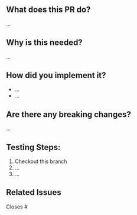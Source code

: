 ## What does this PR do?
...

## Why is this needed?
...

## How did you implement it?
- ...
- ...

## Are there any breaking changes?
...

## Testing Steps:
1. Checkout this branch
2. ...
3. ...

## Related Issues
Closes #<someID>
